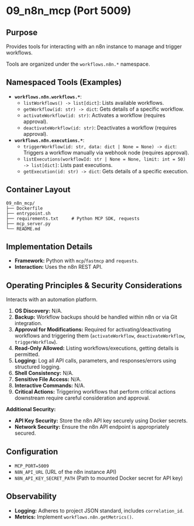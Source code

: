 # 09_n8n_mcp (Port 5009)

## Purpose
Provides tools for interacting with an n8n instance to manage and trigger workflows.

Tools are organized under the `workflows.n8n.*` namespace.

## Namespaced Tools (Examples)

- **`workflows.n8n.workflows.*`**:
  - `listWorkflows() -> list[dict]`: Lists available workflows.
  - `getWorkflow(id: str) -> dict`: Gets details of a specific workflow.
  - `activateWorkflow(id: str)`: Activates a workflow (requires approval).
  - `deactivateWorkflow(id: str)`: Deactivates a workflow (requires approval).
- **`workflows.n8n.executions.*`**:
  - `triggerWorkflow(id: str, data: dict | None = None) -> dict`: Triggers a workflow manually via webhook node (requires approval).
  - `listExecutions(workflowId: str | None = None, limit: int = 50) -> list[dict]`: Lists past executions.
  - `getExecution(id: str) -> dict`: Gets details of a specific execution.

## Container Layout
```
09_n8n_mcp/
├── Dockerfile
├── entrypoint.sh
├── requirements.txt     # Python MCP SDK, requests
├── mcp_server.py
└── README.md
```

## Implementation Details
- **Framework:** Python with `mcp`/`fastmcp` and `requests`.
- **Interaction:** Uses the n8n REST API.

## Operating Principles & Security Considerations
Interacts with an automation platform.

1.  **OS Discovery:** N/A.
2.  **Backup:** Workflow backups should be handled within n8n or via Git integration.
3.  **Approval for Modifications:** Required for activating/deactivating workflows and triggering them (`activateWorkflow`, `deactivateWorkflow`, `triggerWorkflow`).
4.  **Read-Only Allowed:** Listing workflows/executions, getting details is permitted.
5.  **Logging:** Log all API calls, parameters, and responses/errors using structured logging.
6.  **Shell Consistency:** N/A.
7.  **Sensitive File Access:** N/A.
8.  **Interactive Commands:** N/A.
9.  **Critical Actions:** Triggering workflows that perform critical actions downstream require careful consideration and approval.

**Additional Security:**
- **API Key Security:** Store the n8n API key securely using Docker secrets.
- **Network Security:** Ensure the n8n API endpoint is appropriately secured.

## Configuration
- `MCP_PORT=5009`
- `N8N_API_URL` (URL of the n8n instance API)
- `N8N_API_KEY_SECRET_PATH` (Path to mounted Docker secret for API key)

## Observability
- **Logging:** Adheres to project JSON standard, includes `correlation_id`.
- **Metrics:** Implement `workflows.n8n.getMetrics()`.
